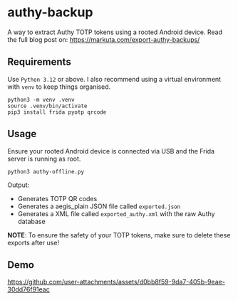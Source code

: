 # authy-backup
A way to extract Authy TOTP tokens using a rooted Android device. Read the full blog post on: https://markuta.com/export-authy-backups/


## Requirements
Use `Python 3.12` or above. I also recommend using a virtual environment with `venv` to keep things organised.


```
python3 -m venv .venv
source .venv/bin/activate
pip3 install frida pyotp qrcode
```

## Usage
Ensure your rooted Android device is connected via USB and the Frida server is running as root.
```
python3 authy-offline.py     
```
Output:

- Generates TOTP QR codes
- Generates a aegis_plain JSON file called `exported.json`
- Generates a XML file called `exported_authy.xml` with the raw Authy database

**NOTE**: To ensure the safety of your TOTP tokens, make sure to delete these exports after use!


## Demo
https://github.com/user-attachments/assets/d0bb8f59-9da7-405b-9eae-30dd76f91eac
